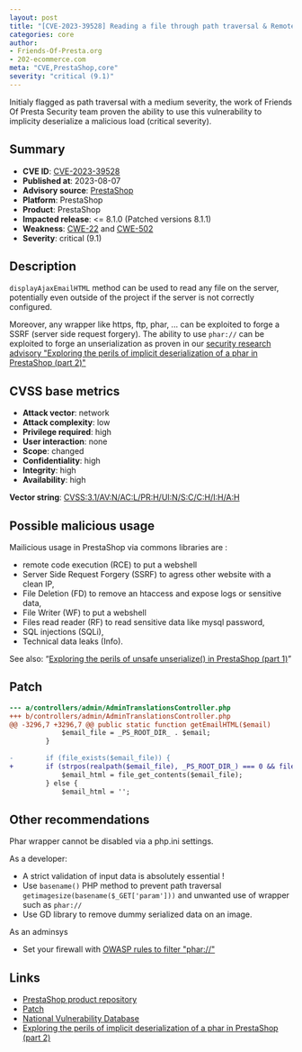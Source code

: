 ```yaml
---
layout: post
title: "[CVE-2023-39528] Reading a file through path traversal & Remote Code Execution via unsafe deserialization"
categories: core
author:
- Friends-Of-Presta.org
- 202-ecommerce.com
meta: "CVE,PrestaShop,core"
severity: "critical (9.1)"
---
```


Initialy flagged as path traversal with a medium severity, the work of Friends Of Presta Security team proven the ability to use this vulnerability to implicity deserialize a malicious load (critical severity).

## Summary

* **CVE ID**: [CVE-2023-39528](https://cve.mitre.org/cgi-bin/cvename.cgi?name=CVE-2023-39528)
* **Published at**: 2023-08-07
* **Advisory source**: [PrestaShop](https://github.com/PrestaShop/PrestaShop/security/advisories/GHSA-hpf4-v7v2-95p2)
* **Platform**: PrestaShop
* **Product**: PrestaShop
* **Impacted release**: <= 8.1.0 (Patched versions 8.1.1)
* **Weakness**: [CWE-22](https://www.cvedetails.com/cwe-details/22/cwe.html) and [CWE-502](https://www.cvedetails.com/cwe-details/502/cwe.html)
* **Severity**: critical (9.1)


## Description

`displayAjaxEmailHTML` method can be used to read any file on the server, potentially even outside of the project if the server is not correctly configured.

Moreover, any wrapper like https, ftp, phar, ... can be exploited to forge a SSRF (server side request forgery). The ability to use `phar://` can be exploited to forge an unserialization 
as proven in our [security research advisory "Exploring the perils of implicit deserialization of a phar in PrestaShop (part 2)"](https://security.friendsofpresta.org/research/2023/09/04/deserialization-untrusted-data-CWE-502-part2.html)


## CVSS base metrics

* **Attack vector**: network
* **Attack complexity**: low
* **Privilege required**: high
* **User interaction**: none
* **Scope**: changed
* **Confidentiality**: high
* **Integrity**: high
* **Availability**: high

**Vector string**: [CVSS:3.1/AV:N/AC:L/PR:H/UI:N/S:C/C:H/I:H/A:H](https://nvd.nist.gov/vuln-metrics/cvss/v3-calculator?vector=AV:N/AC:L/PR:H/UI:N/S:C/C:H/I:H/A:H)


## Possible malicious usage

Mailicious usage in PrestaShop via commons libraries are :
* remote code execution (RCE) to put a webshell
* Server Side Request Forgery (SSRF) to agress other website with a clean IP, 
* File Deletion (FD) to remove an htaccess and expose logs or sensitive data,
* File Writer (WF) to put a webshell
* Files read reader (RF) to read sensitive data like mysql password,
* SQL injections (SQLi),
* Technical data leaks (Info).

See also: “[Exploring the perils of unsafe unserialize() in PrestaShop (part 1)](https://security.friendsofpresta.org/research/2023/08/28/deserialization-untrusted-data-CWE-502-part1.html#malicious-usage-through-prestashop-dependencies)”

## Patch

```diff
--- a/controllers/admin/AdminTranslationsController.php
+++ b/controllers/admin/AdminTranslationsController.php
@@ -3296,7 +3296,7 @@ public static function getEmailHTML($email)
             $email_file = _PS_ROOT_DIR_ . $email;
         }
 
-        if (file_exists($email_file)) {
+        if (strpos(realpath($email_file), _PS_ROOT_DIR_) === 0 && file_exists($email_file)) {
             $email_html = file_get_contents($email_file);
         } else {
             $email_html = '';
```

## Other recommendations


Phar wrapper cannot be disabled via a php.ini settings.

As a developer:
* A strict validation of input data is absolutely essential !
* Use `basename()` PHP method to prevent path traversal `getimagesize(basename($_GET['param']))` and unwanted use of wrapper such as `phar://`
* Use GD library to remove dummy serialized data on an image.

As an adminsys
* Set your firewall with [OWASP rules to filter "phar://"](https://github.com/coreruleset/coreruleset/blob/e36f27e1429a841e91996f4a521d40c996ec74eb/rules/REQUEST-933-APPLICATION-ATTACK-PHP.conf#L213)



## Links

* [PrestaShop product repository](https://github.com/PrestaShop/PrestaShop/security/advisories/GHSA-hpf4-v7v2-95p2)
* [Patch](https://github.com/PrestaShop/PrestaShop/commit/11de3a84322fa4ecd0995ac40d575db61804724c.patch)
* [National Vulnerability Database](https://nvd.nist.gov/vuln/detail/CVE-2023-39528)
* [Exploring the perils of implicit deserialization of a phar in PrestaShop (part 2)](https://security.friendsofpresta.org/research/2023/09/04/deserialization-untrusted-data-CWE-502-part2.html)
